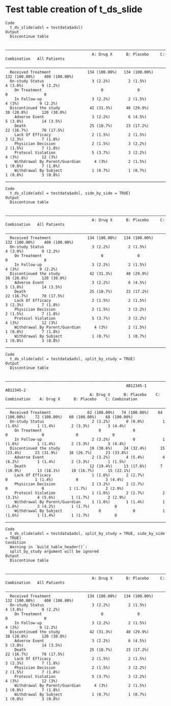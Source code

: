 # Test table creation of t_ds_slide

    Code
      t_ds_slide(adsl = testdata$adsl)
    Output
      Discontinue table
      
      ————————————————————————————————————————————————————————————————————————————————————————————————
                                          A: Drug X      B: Placebo     C: Combination   All Patients 
      ————————————————————————————————————————————————————————————————————————————————————————————————
      Received Treatment                134 (100.00%)   134 (100.00%)   132 (100.00%)    400 (100.00%)
      On-study Status                     3 (2.2%)        2 (1.5%)         4 (3.0%)        9 (2.2%)   
        On Treatment                          0               0               0                0      
        In Follow-up                      3 (2.2%)        2 (1.5%)          4 (3%)         9 (2.2%)   
      Discontinued the study             42 (31.3%)      40 (29.9%)       38 (28.8%)      120 (30.0%) 
        Adverse Event                     3 (2.2%)        6 (4.5%)         5 (3.8%)        14 (3.5%)  
        Death                            25 (18.7%)      23 (17.2%)       22 (16.7%)      70 (17.5%)  
        Lack Of Efficacy                  2 (1.5%)        2 (1.5%)         3 (2.3%)        7 (1.8%)   
        Physician Decision                2 (1.5%)        3 (2.2%)         2 (1.5%)        7 (1.8%)   
        Protocol Violation                5 (3.7%)        3 (2.2%)          4 (3%)          12 (3%)   
        Withdrawal By Parent/Guardian      4 (3%)         2 (1.5%)         1 (0.8%)        7 (1.8%)   
        Withdrawal By Subject             1 (0.7%)        1 (0.7%)         1 (0.8%)        3 (0.8%)   

---

    Code
      t_ds_slide(adsl = testdata$adsl, side_by_side = TRUE)
    Output
      Discontinue table
      
      ————————————————————————————————————————————————————————————————————————————————————————————————
                                          A: Drug X      B: Placebo     C: Combination   All Patients 
      ————————————————————————————————————————————————————————————————————————————————————————————————
      Received Treatment                134 (100.00%)   134 (100.00%)   132 (100.00%)    400 (100.00%)
      On-study Status                     3 (2.2%)        2 (1.5%)         4 (3.0%)        9 (2.2%)   
        On Treatment                          0               0               0                0      
        In Follow-up                      3 (2.2%)        2 (1.5%)          4 (3%)         9 (2.2%)   
      Discontinued the study             42 (31.3%)      40 (29.9%)       38 (28.8%)      120 (30.0%) 
        Adverse Event                     3 (2.2%)        6 (4.5%)         5 (3.8%)        14 (3.5%)  
        Death                            25 (18.7%)      23 (17.2%)       22 (16.7%)      70 (17.5%)  
        Lack Of Efficacy                  2 (1.5%)        2 (1.5%)         3 (2.3%)        7 (1.8%)   
        Physician Decision                2 (1.5%)        3 (2.2%)         2 (1.5%)        7 (1.8%)   
        Protocol Violation                5 (3.7%)        3 (2.2%)          4 (3%)          12 (3%)   
        Withdrawal By Parent/Guardian      4 (3%)         2 (1.5%)         1 (0.8%)        7 (1.8%)   
        Withdrawal By Subject             1 (0.7%)        1 (0.7%)         1 (0.8%)        3 (0.8%)   

---

    Code
      t_ds_slide(adsl = testdata$adsl, split_by_study = TRUE)
    Output
      Discontinue table
      
      —————————————————————————————————————————————————————————————————————————————————————————————————————————————————————————————
                                                         AB12345-1                                      AB12345-2                  
                                         A: Drug X      B: Placebo    C: Combination    A: Drug X      B: Placebo    C: Combination
      —————————————————————————————————————————————————————————————————————————————————————————————————————————————————————————————
      Received Treatment                62 (100.00%)   74 (100.00%)    64 (100.00%)    72 (100.00%)   60 (100.00%)    68 (100.00%) 
      On-study Status                     2 (3.2%)       0 (0.0%)        1 (1.6%)        1 (1.4%)       2 (3.3%)        3 (4.4%)   
        On Treatment                         0              0               0               0              0               0       
        In Follow-up                      2 (3.2%)          0            1 (1.6%)        1 (1.4%)       2 (3.3%)        3 (4.4%)   
      Discontinued the study             19 (30.6%)     24 (32.4%)      15 (23.4%)      23 (31.9%)     16 (26.7%)      23 (33.8%)  
        Adverse Event                     2 (3.2%)       4 (5.4%)        4 (6.2%)        1 (1.4%)       2 (3.3%)        1 (1.5%)   
        Death                            12 (19.4%)     13 (17.6%)      7 (10.9%)       13 (18.1%)     10 (16.7%)      15 (22.1%)  
        Lack Of Efficacy                  1 (1.6%)       2 (2.7%)           0            1 (1.4%)          0            3 (4.4%)   
        Physician Decision                2 (3.2%)       2 (2.7%)           0               0           1 (1.7%)        2 (2.9%)   
        Protocol Violation                1 (1.6%)       2 (2.7%)        2 (3.1%)        4 (5.6%)       1 (1.7%)        2 (2.9%)   
        Withdrawal By Parent/Guardian     1 (1.6%)       1 (1.4%)        1 (1.6%)        3 (4.2%)       1 (1.7%)           0       
        Withdrawal By Subject                0              0            1 (1.6%)        1 (1.4%)       1 (1.7%)           0       

---

    Code
      t_ds_slide(adsl = testdata$adsl, split_by_study = TRUE, side_by_side = TRUE)
    Condition
      Warning in `build_table_header()`:
      split_by_study argument will be ignored
    Output
      Discontinue table
      
      ————————————————————————————————————————————————————————————————————————————————————————————————
                                          A: Drug X      B: Placebo     C: Combination   All Patients 
      ————————————————————————————————————————————————————————————————————————————————————————————————
      Received Treatment                134 (100.00%)   134 (100.00%)   132 (100.00%)    400 (100.00%)
      On-study Status                     3 (2.2%)        2 (1.5%)         4 (3.0%)        9 (2.2%)   
        On Treatment                          0               0               0                0      
        In Follow-up                      3 (2.2%)        2 (1.5%)          4 (3%)         9 (2.2%)   
      Discontinued the study             42 (31.3%)      40 (29.9%)       38 (28.8%)      120 (30.0%) 
        Adverse Event                     3 (2.2%)        6 (4.5%)         5 (3.8%)        14 (3.5%)  
        Death                            25 (18.7%)      23 (17.2%)       22 (16.7%)      70 (17.5%)  
        Lack Of Efficacy                  2 (1.5%)        2 (1.5%)         3 (2.3%)        7 (1.8%)   
        Physician Decision                2 (1.5%)        3 (2.2%)         2 (1.5%)        7 (1.8%)   
        Protocol Violation                5 (3.7%)        3 (2.2%)          4 (3%)          12 (3%)   
        Withdrawal By Parent/Guardian      4 (3%)         2 (1.5%)         1 (0.8%)        7 (1.8%)   
        Withdrawal By Subject             1 (0.7%)        1 (0.7%)         1 (0.8%)        3 (0.8%)   

